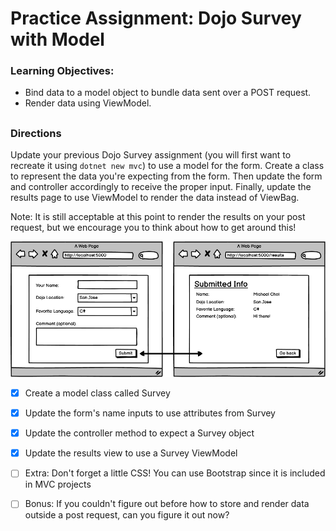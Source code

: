 # Practice Assignment: Dojo Survey with Model

### Learning Objectives:

- Bind data to a model object to bundle data sent over a POST request.
- Render data using ViewModel.
##
### Directions
Update your previous Dojo Survey assignment (you will first want to recreate it using `dotnet new mvc`) to use a model for the form. Create a class to represent the data you're expecting from the form. Then update the form and controller accordingly to receive the proper input. Finally, update the results page to use ViewModel to render the data instead of ViewBag.

Note: It is still acceptable at this point to render the results on your post request, but we encourage you to think about how to get around this!

![](asset/1666364170__SurveyWithModel.png)

- [x] Create a model class called Survey

- [x] Update the form's name inputs to use attributes from Survey

- [x] Update the controller method to expect a Survey object

- [x] Update the results view to use a Survey ViewModel

- [ ] Extra: Don't forget a little CSS! You can use Bootstrap since it is included in MVC projects

- [ ] Bonus: If you couldn't figure out before how to store and render data outside a post request, can you figure it out now?

